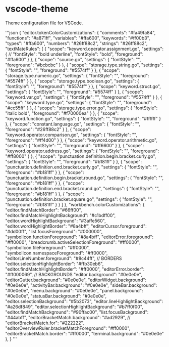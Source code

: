 # vscode-theme
Theme configuration file for VSCode.

'''json
{
    "editor.tokenColorCustomizations": {
        "comments": "#fa49fa84",
        "functions": "#a871ff",
        "variables": "#ffa600",
        "keywords": "#ff00b3",
        "types": "#ffa600",
        "numbers": "#26ff88c2",
        "strings": "#26ff88c2",
        "textMateRules": [
            {
                "scope": "keyword.operator.assignment.go",
                "settings": {
                    // "fontStyle": "bold underline",
                    "fontStyle": "bold",
                    "foreground": "#ffa600"
                }
            },
            {
                "scope": "source.go",
                "settings": {
                    "fontStyle": "",
                    "foreground": "#bcbcbc"
                }
            },
            {
                "scope": "storage.type.string.go",
                "settings": {
                    "fontStyle": "",
                    "foreground": "#5574ff"
                }
            },
            {
                "scope": "storage.type.numeric.go",
                "settings": {
                    "fontStyle": "",
                    "foreground": "#5574ff"
                }
            },
            {
                "scope": "storage.type.boolean.go",
                "settings": {
                    "fontStyle": "",
                    "foreground": "#5574ff"
                }
            },
            {
                "scope": "keyword.struct.go",
                "settings": {
                    "fontStyle": "",
                    "foreground": "#5574ff"
                }
            },
            {
                "scope": "keyword.var.go",
                "settings": {
                    "fontStyle": "",
                    "foreground": "#5574ff"
                }
            },
            {
                "scope": "keyword.type.go",
                "settings": {
                    "fontStyle": "",
                    "foreground": "#cc55ff"
                }
            },
            {
                "scope": "storage.type.error.go",
                "settings": {
                    "fontStyle": "italic bold",
                    "foreground": "#f70000ea"
                }
            },
            {
                "scope": "keyword.function.go",
                "settings": {
                    "fontStyle": "",
                    "foreground": "#ffffff"
                }
            },
            {
                "scope": "constant.language.go",
                "settings": {
                    "fontStyle": "",
                    "foreground": "#26ff88c2"
                }
            },
            {
                "scope": "keyword.operator.comparison.go",
                "settings": {
                    "fontStyle": "",
                    "foreground": "#ff4d00"
                }
            },
            {
                "scope": "keyword.operator.arithmetic.go",
                "settings": {
                    "fontStyle": "",
                    "foreground": "#ff6600"
                }
            },
            {
                "scope": "keyword.operator.address.go",
                "settings": {
                    "fontStyle": "",
                    "foreground": "#ff8000"
                }
            },
            {
                "scope": "punctuation.definition.begin.bracket.curly.go",
                "settings": {
                    "fontStyle": "",
                    "foreground": "#b181ff"
                }
            },
            {
                "scope": "punctuation.definition.end.bracket.curly.go",
                "settings": {
                    "fontStyle": "",
                    "foreground": "#b181ff"
                }
            },
            {
                "scope": "punctuation.definition.begin.bracket.round.go",
                "settings": {
                    "fontStyle": "",
                    "foreground": "#b181ff"
                }
            },
            {
                "scope": "punctuation.definition.end.bracket.round.go",
                "settings": {
                    "fontStyle": "",
                    "foreground": "#b181ff"
                }
            },
            {
                "scope": "punctuation.definition.bracket.square.go",
                "settings": {
                    "fontStyle": "",
                    "foreground": "#b181ff"
                }
            }
        ]
    },
    "workbench.colorCustomizations": {
        "editor.findMatchBorder": "#66ff00",
        "editor.findMatchHighlightBackground": "#c1bdff00",
        "editor.wordHighlightBackground": "#3affe560",
        "editor.wordHighlightBorder": "#8a4bff",
        "editorCursor.foreground": "#dd00ff",
        "list.focusForeground": "#000000",
        "symbolIcon.functionForeground": "#8a4bff",
        "editorError.foreground": "#ff0000",
        "breadcrumb.activeSelectionForeground": "#ff0000",
        "symbolIcon.fileForeground": "#ff0000",
        "symbolIcon.namespaceForeground": "#ff0000",
        "editorLineNumber.foreground": "#8c44ff",
        // BORDERS
        "editor.selectionHighlightBorder": "#ffb30eb6",
        "editor.findMatchHighlightBorder": "#ff0000",
        "editorError.border": "#ff000069",
        // BACKGROUNDS
        "editor.background": "#0e0e0e",
        "editorGutter.background": "#0e0e0e",
        "editorWidget.background": "#0e0e0e",
        "activityBar.background": "#0e0e0e",
        "sideBar.background": "#0e0e0e",
        "menu.background": "#0e0e0e",
        "panel.background": "#0e0e0e",
        "statusBar.background": "#0e0e0e",
        "editor.selectionBackground": "#5b2073",
        "editor.lineHighlightBackground": "#a26df849",
        "editor.selectionHighlightBackground": "#b7ff0f00",
        "editor.findMatchBackground": "#90ffac00",
        "list.focusBackground": "#44abff",
        "editorBracketMatch.background": "#ad2929",
        // "editorBracketMatch.for": "#222222",
        "editorOverviewRuler.bracketMatchForeground": "#ff0000",
        "editorBracketMatch.border": "#ff0000",
        "terminal.background": "#0e0e0e"
    },
}
'''
